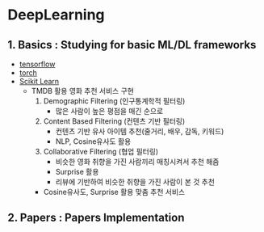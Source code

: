# DeepLearning
## 1. Basics : Studying for basic ML/DL frameworks
- [tensorflow](https://github.com/ShSeanLee/ML-DL/tree/master/1.%20Basics/tensorflow)
- [torch](https://github.com/ShSeanLee/ML-DL/tree/master/1.%20Basics/torch)
- [Scikit Learn](https://github.com/ShSeanLee/ML-DL/tree/master/1.%20Basics/scikit-learn/Movie_Recommendation)
    - TMDB 활용 영화 추천 서비스 구현
        1. Demographic Filtering (인구통계학적 필터링)
            - 많은 사람이 높은 평점을 매긴 순으로
        1. Content Based Filtering (컨텐츠 기반 필터링)
            - 컨텐츠 기반 유사 아이템 추천(줄거리, 배우, 감독, 키워드)
            - NLP, Cosine유사도 활용
        1. Collaborative Filtering (협업 필터링)
            - 비슷한 영화 취향을 가진 사람끼리 매칭시켜서 추천 해줌
            - Surprise 활용
            - 리뷰에 기반하여 비슷한 취향을 가진 사람이 본 것 추천
        - Cosine유사도, Surprise 활용 맞춤 추천 서비스
## 2. Papers : Papers Implementation
